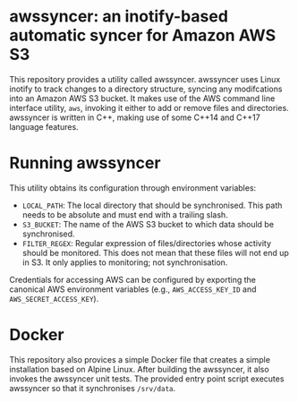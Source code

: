 # awssyncer: an inotify-based automatic syncer for Amazon AWS S3

This repository provides a utility called awssyncer. awssyncer uses
Linux inotify to track changes to a directory structure, syncing any
modifcations into an Amazon AWS S3 bucket. It makes use of the AWS
command line interface utility, `aws`, invoking it either to add or
remove files and directories. awssyncer is written in C++, making use of
some C++14 and C++17 language features.

# Running awssyncer

This utility obtains its configuration through environment variables:

- `LOCAL_PATH`: The local directory that should be synchronised. This
  path needs to be absolute and must end with a trailing slash.
- `S3_BUCKET`: The name of the AWS S3 bucket to which data should be
  synchronised.
- `FILTER_REGEX`: Regular expression of files/directories whose activity
  should be monitored. This does not mean that these files will not end
  up in S3. It only applies to monitoring; not synchronisation.

Credentials for accessing AWS can be configured by exporting the
canonical AWS environment variables (e.g., `AWS_ACCESS_KEY_ID` and
`AWS_SECRET_ACCESS_KEY`).

# Docker

This repository also provices a simple Docker file that creates a simple
installation based on Alpine Linux. After building the awssyncer, it
also invokes the awssyncer unit tests. The provided entry point script
executes awssyncer so that it synchronises `/srv/data`.
